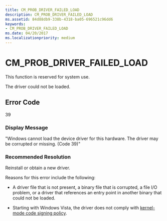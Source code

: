```yaml
---
title: CM_PROB_DRIVER_FAILED_LOAD
description: CM_PROB_DRIVER_FAILED_LOAD
ms.assetid: 84d88db9-338b-4318-ba05-696521c96dd6
keywords:
- CM_PROB_DRIVER_FAILED_LOAD
ms.date: 04/20/2017
ms.localizationpriority: medium
---
```


# CM_PROB_DRIVER_FAILED_LOAD

This function is reserved for system use.

The driver could not be loaded.

## Error Code

39

### Display Message

"Windows cannot load the device driver for this hardware. The driver may be corrupted or missing. (Code 39)"

### Recommended Resolution

Reinstall or obtain a new driver.

Reasons for this error include the following:

- A driver file that is not present, a binary file that is corrupted, a file I/O problem, or a driver that references an entry point in another binary that could not be loaded.

- Starting with Windows Vista, the driver does not comply with [kernel-mode code signing policy](kernel-mode-code-signing-policy--windows-vista-and-later-.md).

